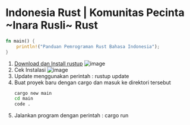 # Indonesia Rust | Komunitas Pecinta ~Inara Rusli~ Rust

```rs
fn main() {
    println!("Panduan Pemrograman Rust Bahasa Indonesia");
}
```

1. [Download dan Install rustup](https://www.rust-lang.org/tools/install)
   ![image](https://github.com/inarust/inarust.github.io/assets/11188109/09d31e17-e43d-44e7-9aef-f7b5e75230c9)  
2. Cek Instalasi
   ![image](https://github.com/inarust/inarust.github.io/assets/11188109/c05c984c-22d4-43a2-82a1-d23a4a921692)  
3. Update menggunakan perintah : rustup update
4. Buat proyek baru dengan cargo dan masuk ke direktori tersebut
   ```sh
   cargo new main
   cd main
   code .
   ```
5. Jalankan program dengan perintah : cargo run

